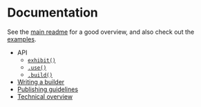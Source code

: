 # Documentation

See the [main readme](../README.md) for a good overview, and also check out the [examples](../examples).

- API
  - [`exhibit()`](api/exhibit.md)
  - [`.use()`](api/use.md)
  - [`.build()`](api/build.md)
- [Writing a builder](writing-a-builder.md)
- [Publishing guidelines](publishing-guidelines.md)
- [Technical overview](technical-overview.md)
